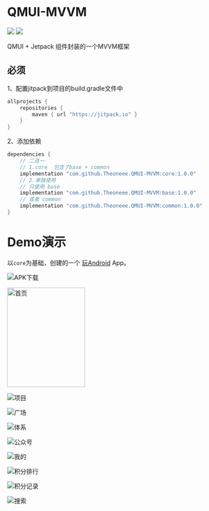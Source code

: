 # QMUI-MVVM

[![](https://jitpack.io/v/Theoneee/QMUI-MVVM.svg)](https://jitpack.io/#Theoneee/QMUI-MVVM)
[![](https://img.shields.io/badge/QQ群-761201022-red.svg)](https://jq.qq.com/?_wv=1027&k=r3OpQ2GX)

QMUI + Jetpack 组件封装的一个MVVM框架

## 必须

1、配置jitpack到项目的build.gradle文件中

```java
allprojects {
    repositories {
        maven { url "https://jitpack.io" }
    }
}
```
2、添加依赖

```java
dependencies {
    // 二选一
    // 1.core  包含了base + common
    implementation "com.github.Theoneee.QMUI-MVVM:core:1.0.0"
    // 2.单独使用
    // 只使用 base
    implementation "com.github.Theoneee.QMUI-MVVM:base:1.0.0"
    // 或者 common
    implementation "com.github.Theoneee.QMUI-MVVM:common:1.0.0"
}
```

# Demo演示

以`core`为基础，创建的一个 [玩Android](http://wanandroid.com/) App。

![APK下载](https://qr.api.cli.im/newqr/create?data=http%3A%2F%2Ffile.cudag.com%2F2022%2F03%2F24%2Fff9f53ed40de26de809f51f45f3ec478.apk&level=H&transparent=false&bgcolor=%23FFFFFF&forecolor=%23000&blockpixel=12&marginblock=2&logourl=&logoshape=no&size=300&bgimg=&text=&fontsize=30&fontcolor=&fontfamily=msyh.ttf&incolor=%231694e3&outcolor=&qrcode_eyes=pin-3.png&background=images%2Fbackground%2Fbg25.png&wper=0.84&hper=0.84&tper=0.08&lper=0.08&eye_use_fore=&qrpad=10&embed_text_fontfamily=simhei.ttc&body_type=0&qr_rotate=0&logo_pos=0&kid=cliim&key=18c7cb0b9b49f0123750f48a3c0478e6)

<img src="https://images.gitee.com/uploads/images/2021/0331/102531_dd1b7778_2286054.png" width="180" height="230" alt="首页"/><br/>

![项目](https://images.gitee.com/uploads/images/2021/0331/102553_02e4fe39_2286054.png "S10331-10010060(1).png")

![广场](https://images.gitee.com/uploads/images/2021/0331/102613_f127785c_2286054.png "S10331-10010786(1).png")

![体系](https://images.gitee.com/uploads/images/2021/0331/102637_bc67da88_2286054.png "S10331-10011338(1).png")

![公众号](https://images.gitee.com/uploads/images/2021/0331/102652_f1253db5_2286054.png "S10331-10011856(1).png")

![我的](https://images.gitee.com/uploads/images/2021/0331/102714_bd4b64e2_2286054.png "S10331-10012315(1).png")

![积分排行](https://images.gitee.com/uploads/images/2021/0331/102733_4430f4b7_2286054.png "S10331-10013191(1).png")

![积分记录](https://images.gitee.com/uploads/images/2021/0331/102748_1e0b447a_2286054.png "S10331-10013685(1).png")

![搜索](https://images.gitee.com/uploads/images/2021/0331/102759_3025f5e8_2286054.png "S10331-10015798(1).png")
